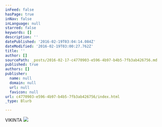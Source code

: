 ```yaml
---
inFeed: false
hasPage: true
inNav: false
inLanguage: null
starred: false
keywords: []
description: ''
datePublished: '2016-02-19T03:04:14.084Z'
dateModified: '2016-02-19T03:00:27.762Z'
title: ''
author: []
sourcePath: _posts/2016-02-17-c4770903-e596-4b97-b4b5-7fb3ab426756.md
published: true
authors: []
publisher:
  name: null
  domain: null
  url: null
  favicon: null
url: c4770903-e596-4b97-b4b5-7fb3ab426756/index.html
_type: Blurb

---
```

VIKINTA
![](https://s3-us-west-2.amazonaws.com/the-grid-img/p/eac48ea976ec5187938da48a345bbd2062fe277b.jpg)